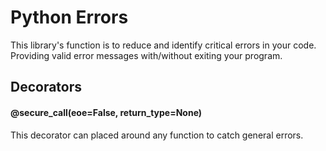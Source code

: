 # Python Errors

This library's function is to reduce and identify critical errors in your code. Providing valid error messages with/without exiting your program. 



## Decorators

#### @secure_call(eoe=False, return_type=None)

This decorator can placed around any function to catch general errors.

```

```